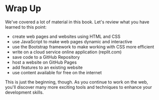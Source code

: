 # Wrap Up

We've covered a lot of material in this book.  Let's review what you have learned to this point:

* create web pages and websites using HTML and CSS
* use JavaScript to make web pages dynamic and interactive
* use the Bootstrap framework to make working with CSS more efficient
* write on a cloud service online application (replit.com)
* save code to a GitHub Repository
* host a website on GitHub Pages
* add features to an existing website
* use content available for free on the internet

This is just the beginning, though.  As you continue to work on the web, you'll discover many more exciting tools and techniques to enhance your development skills.
